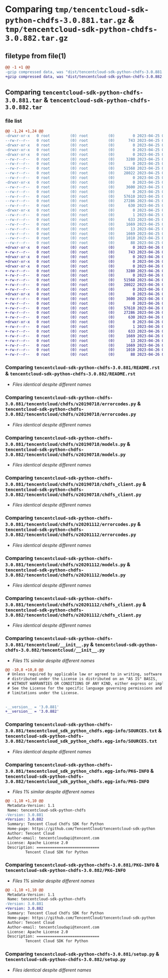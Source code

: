 # Comparing `tmp/tencentcloud-sdk-python-chdfs-3.0.881.tar.gz` & `tmp/tencentcloud-sdk-python-chdfs-3.0.882.tar.gz`

## filetype from file(1)

```diff
@@ -1 +1 @@
-gzip compressed data, was "dist/tencentcloud-sdk-python-chdfs-3.0.881.tar", last modified: Tue Apr 25 00:29:28 2023, max compression
+gzip compressed data, was "dist/tencentcloud-sdk-python-chdfs-3.0.882.tar", last modified: Wed Apr 26 03:04:59 2023, max compression
```

## Comparing `tencentcloud-sdk-python-chdfs-3.0.881.tar` & `tencentcloud-sdk-python-chdfs-3.0.882.tar`

### file list

```diff
@@ -1,24 +1,24 @@
-drwxr-xr-x   0 root         (0) root         (0)        0 2023-04-25 00:29:28.000000 tencentcloud-sdk-python-chdfs-3.0.881/
--rw-r--r--   0 root         (0) root         (0)      743 2023-04-25 00:29:28.000000 tencentcloud-sdk-python-chdfs-3.0.881/README.rst
-drwxr-xr-x   0 root         (0) root         (0)        0 2023-04-25 00:29:28.000000 tencentcloud-sdk-python-chdfs-3.0.881/tencentcloud/
-drwxr-xr-x   0 root         (0) root         (0)        0 2023-04-25 00:29:28.000000 tencentcloud-sdk-python-chdfs-3.0.881/tencentcloud/chdfs/
-drwxr-xr-x   0 root         (0) root         (0)        0 2023-04-25 00:29:28.000000 tencentcloud-sdk-python-chdfs-3.0.881/tencentcloud/chdfs/v20190718/
--rw-r--r--   0 root         (0) root         (0)     3280 2023-04-25 00:29:28.000000 tencentcloud-sdk-python-chdfs-3.0.881/tencentcloud/chdfs/v20190718/errorcodes.py
--rw-r--r--   0 root         (0) root         (0)        0 2023-04-25 00:29:28.000000 tencentcloud-sdk-python-chdfs-3.0.881/tencentcloud/chdfs/v20190718/__init__.py
--rw-r--r--   0 root         (0) root         (0)    51568 2023-04-25 00:29:28.000000 tencentcloud-sdk-python-chdfs-3.0.881/tencentcloud/chdfs/v20190718/models.py
--rw-r--r--   0 root         (0) root         (0)    28022 2023-04-25 00:29:28.000000 tencentcloud-sdk-python-chdfs-3.0.881/tencentcloud/chdfs/v20190718/chdfs_client.py
--rw-r--r--   0 root         (0) root         (0)        0 2023-04-25 00:29:28.000000 tencentcloud-sdk-python-chdfs-3.0.881/tencentcloud/chdfs/__init__.py
-drwxr-xr-x   0 root         (0) root         (0)        0 2023-04-25 00:29:28.000000 tencentcloud-sdk-python-chdfs-3.0.881/tencentcloud/chdfs/v20201112/
--rw-r--r--   0 root         (0) root         (0)     3600 2023-04-25 00:29:28.000000 tencentcloud-sdk-python-chdfs-3.0.881/tencentcloud/chdfs/v20201112/errorcodes.py
--rw-r--r--   0 root         (0) root         (0)        0 2023-04-25 00:29:28.000000 tencentcloud-sdk-python-chdfs-3.0.881/tencentcloud/chdfs/v20201112/__init__.py
--rw-r--r--   0 root         (0) root         (0)    57610 2023-04-25 00:29:28.000000 tencentcloud-sdk-python-chdfs-3.0.881/tencentcloud/chdfs/v20201112/models.py
--rw-r--r--   0 root         (0) root         (0)    27286 2023-04-25 00:29:28.000000 tencentcloud-sdk-python-chdfs-3.0.881/tencentcloud/chdfs/v20201112/chdfs_client.py
--rw-r--r--   0 root         (0) root         (0)      630 2023-04-25 00:29:28.000000 tencentcloud-sdk-python-chdfs-3.0.881/tencentcloud/__init__.py
-drwxr-xr-x   0 root         (0) root         (0)        0 2023-04-25 00:29:28.000000 tencentcloud-sdk-python-chdfs-3.0.881/tencentcloud_sdk_python_chdfs.egg-info/
--rw-r--r--   0 root         (0) root         (0)        1 2023-04-25 00:29:28.000000 tencentcloud-sdk-python-chdfs-3.0.881/tencentcloud_sdk_python_chdfs.egg-info/dependency_links.txt
--rw-r--r--   0 root         (0) root         (0)      633 2023-04-25 00:29:28.000000 tencentcloud-sdk-python-chdfs-3.0.881/tencentcloud_sdk_python_chdfs.egg-info/SOURCES.txt
--rw-r--r--   0 root         (0) root         (0)     1669 2023-04-25 00:29:28.000000 tencentcloud-sdk-python-chdfs-3.0.881/tencentcloud_sdk_python_chdfs.egg-info/PKG-INFO
--rw-r--r--   0 root         (0) root         (0)       13 2023-04-25 00:29:28.000000 tencentcloud-sdk-python-chdfs-3.0.881/tencentcloud_sdk_python_chdfs.egg-info/top_level.txt
--rw-r--r--   0 root         (0) root         (0)     1669 2023-04-25 00:29:28.000000 tencentcloud-sdk-python-chdfs-3.0.881/PKG-INFO
--rw-r--r--   0 root         (0) root         (0)     1010 2023-04-25 00:29:28.000000 tencentcloud-sdk-python-chdfs-3.0.881/setup.py
--rw-r--r--   0 root         (0) root         (0)       88 2023-04-25 00:29:28.000000 tencentcloud-sdk-python-chdfs-3.0.881/setup.cfg
+drwxr-xr-x   0 root         (0) root         (0)        0 2023-04-26 03:04:59.000000 tencentcloud-sdk-python-chdfs-3.0.882/
+-rw-r--r--   0 root         (0) root         (0)      743 2023-04-26 03:04:59.000000 tencentcloud-sdk-python-chdfs-3.0.882/README.rst
+drwxr-xr-x   0 root         (0) root         (0)        0 2023-04-26 03:04:59.000000 tencentcloud-sdk-python-chdfs-3.0.882/tencentcloud/
+drwxr-xr-x   0 root         (0) root         (0)        0 2023-04-26 03:04:59.000000 tencentcloud-sdk-python-chdfs-3.0.882/tencentcloud/chdfs/
+drwxr-xr-x   0 root         (0) root         (0)        0 2023-04-26 03:04:59.000000 tencentcloud-sdk-python-chdfs-3.0.882/tencentcloud/chdfs/v20190718/
+-rw-r--r--   0 root         (0) root         (0)     3280 2023-04-26 03:04:59.000000 tencentcloud-sdk-python-chdfs-3.0.882/tencentcloud/chdfs/v20190718/errorcodes.py
+-rw-r--r--   0 root         (0) root         (0)        0 2023-04-26 03:04:59.000000 tencentcloud-sdk-python-chdfs-3.0.882/tencentcloud/chdfs/v20190718/__init__.py
+-rw-r--r--   0 root         (0) root         (0)    51568 2023-04-26 03:04:59.000000 tencentcloud-sdk-python-chdfs-3.0.882/tencentcloud/chdfs/v20190718/models.py
+-rw-r--r--   0 root         (0) root         (0)    28022 2023-04-26 03:04:59.000000 tencentcloud-sdk-python-chdfs-3.0.882/tencentcloud/chdfs/v20190718/chdfs_client.py
+-rw-r--r--   0 root         (0) root         (0)        0 2023-04-26 03:04:59.000000 tencentcloud-sdk-python-chdfs-3.0.882/tencentcloud/chdfs/__init__.py
+drwxr-xr-x   0 root         (0) root         (0)        0 2023-04-26 03:04:59.000000 tencentcloud-sdk-python-chdfs-3.0.882/tencentcloud/chdfs/v20201112/
+-rw-r--r--   0 root         (0) root         (0)     3600 2023-04-26 03:04:59.000000 tencentcloud-sdk-python-chdfs-3.0.882/tencentcloud/chdfs/v20201112/errorcodes.py
+-rw-r--r--   0 root         (0) root         (0)        0 2023-04-26 03:04:59.000000 tencentcloud-sdk-python-chdfs-3.0.882/tencentcloud/chdfs/v20201112/__init__.py
+-rw-r--r--   0 root         (0) root         (0)    57610 2023-04-26 03:04:59.000000 tencentcloud-sdk-python-chdfs-3.0.882/tencentcloud/chdfs/v20201112/models.py
+-rw-r--r--   0 root         (0) root         (0)    27286 2023-04-26 03:04:59.000000 tencentcloud-sdk-python-chdfs-3.0.882/tencentcloud/chdfs/v20201112/chdfs_client.py
+-rw-r--r--   0 root         (0) root         (0)      630 2023-04-26 03:04:59.000000 tencentcloud-sdk-python-chdfs-3.0.882/tencentcloud/__init__.py
+drwxr-xr-x   0 root         (0) root         (0)        0 2023-04-26 03:04:59.000000 tencentcloud-sdk-python-chdfs-3.0.882/tencentcloud_sdk_python_chdfs.egg-info/
+-rw-r--r--   0 root         (0) root         (0)        1 2023-04-26 03:04:59.000000 tencentcloud-sdk-python-chdfs-3.0.882/tencentcloud_sdk_python_chdfs.egg-info/dependency_links.txt
+-rw-r--r--   0 root         (0) root         (0)      633 2023-04-26 03:04:59.000000 tencentcloud-sdk-python-chdfs-3.0.882/tencentcloud_sdk_python_chdfs.egg-info/SOURCES.txt
+-rw-r--r--   0 root         (0) root         (0)     1669 2023-04-26 03:04:59.000000 tencentcloud-sdk-python-chdfs-3.0.882/tencentcloud_sdk_python_chdfs.egg-info/PKG-INFO
+-rw-r--r--   0 root         (0) root         (0)       13 2023-04-26 03:04:59.000000 tencentcloud-sdk-python-chdfs-3.0.882/tencentcloud_sdk_python_chdfs.egg-info/top_level.txt
+-rw-r--r--   0 root         (0) root         (0)     1669 2023-04-26 03:04:59.000000 tencentcloud-sdk-python-chdfs-3.0.882/PKG-INFO
+-rw-r--r--   0 root         (0) root         (0)     1010 2023-04-26 03:04:59.000000 tencentcloud-sdk-python-chdfs-3.0.882/setup.py
+-rw-r--r--   0 root         (0) root         (0)       88 2023-04-26 03:04:59.000000 tencentcloud-sdk-python-chdfs-3.0.882/setup.cfg
```

### Comparing `tencentcloud-sdk-python-chdfs-3.0.881/README.rst` & `tencentcloud-sdk-python-chdfs-3.0.882/README.rst`

 * *Files identical despite different names*

### Comparing `tencentcloud-sdk-python-chdfs-3.0.881/tencentcloud/chdfs/v20190718/errorcodes.py` & `tencentcloud-sdk-python-chdfs-3.0.882/tencentcloud/chdfs/v20190718/errorcodes.py`

 * *Files identical despite different names*

### Comparing `tencentcloud-sdk-python-chdfs-3.0.881/tencentcloud/chdfs/v20190718/models.py` & `tencentcloud-sdk-python-chdfs-3.0.882/tencentcloud/chdfs/v20190718/models.py`

 * *Files identical despite different names*

### Comparing `tencentcloud-sdk-python-chdfs-3.0.881/tencentcloud/chdfs/v20190718/chdfs_client.py` & `tencentcloud-sdk-python-chdfs-3.0.882/tencentcloud/chdfs/v20190718/chdfs_client.py`

 * *Files identical despite different names*

### Comparing `tencentcloud-sdk-python-chdfs-3.0.881/tencentcloud/chdfs/v20201112/errorcodes.py` & `tencentcloud-sdk-python-chdfs-3.0.882/tencentcloud/chdfs/v20201112/errorcodes.py`

 * *Files identical despite different names*

### Comparing `tencentcloud-sdk-python-chdfs-3.0.881/tencentcloud/chdfs/v20201112/models.py` & `tencentcloud-sdk-python-chdfs-3.0.882/tencentcloud/chdfs/v20201112/models.py`

 * *Files identical despite different names*

### Comparing `tencentcloud-sdk-python-chdfs-3.0.881/tencentcloud/chdfs/v20201112/chdfs_client.py` & `tencentcloud-sdk-python-chdfs-3.0.882/tencentcloud/chdfs/v20201112/chdfs_client.py`

 * *Files identical despite different names*

### Comparing `tencentcloud-sdk-python-chdfs-3.0.881/tencentcloud/__init__.py` & `tencentcloud-sdk-python-chdfs-3.0.882/tencentcloud/__init__.py`

 * *Files 1% similar despite different names*

```diff
@@ -10,8 +10,8 @@
 # Unless required by applicable law or agreed to in writing, software
 # distributed under the License is distributed on an "AS IS" BASIS,
 # WITHOUT WARRANTIES OR CONDITIONS OF ANY KIND, either express or implied.
 # See the License for the specific language governing permissions and
 # limitations under the License.
 
 
-__version__ = '3.0.881'
+__version__ = '3.0.882'
```

### Comparing `tencentcloud-sdk-python-chdfs-3.0.881/tencentcloud_sdk_python_chdfs.egg-info/SOURCES.txt` & `tencentcloud-sdk-python-chdfs-3.0.882/tencentcloud_sdk_python_chdfs.egg-info/SOURCES.txt`

 * *Files identical despite different names*

### Comparing `tencentcloud-sdk-python-chdfs-3.0.881/tencentcloud_sdk_python_chdfs.egg-info/PKG-INFO` & `tencentcloud-sdk-python-chdfs-3.0.882/tencentcloud_sdk_python_chdfs.egg-info/PKG-INFO`

 * *Files 1% similar despite different names*

```diff
@@ -1,10 +1,10 @@
 Metadata-Version: 1.1
 Name: tencentcloud-sdk-python-chdfs
-Version: 3.0.881
+Version: 3.0.882
 Summary: Tencent Cloud Chdfs SDK for Python
 Home-page: https://github.com/TencentCloud/tencentcloud-sdk-python
 Author: Tencent Cloud
 Author-email: tencentcloudapi@tencent.com
 License: Apache License 2.0
 Description: ============================
         Tencent Cloud SDK for Python
```

### Comparing `tencentcloud-sdk-python-chdfs-3.0.881/PKG-INFO` & `tencentcloud-sdk-python-chdfs-3.0.882/PKG-INFO`

 * *Files 1% similar despite different names*

```diff
@@ -1,10 +1,10 @@
 Metadata-Version: 1.1
 Name: tencentcloud-sdk-python-chdfs
-Version: 3.0.881
+Version: 3.0.882
 Summary: Tencent Cloud Chdfs SDK for Python
 Home-page: https://github.com/TencentCloud/tencentcloud-sdk-python
 Author: Tencent Cloud
 Author-email: tencentcloudapi@tencent.com
 License: Apache License 2.0
 Description: ============================
         Tencent Cloud SDK for Python
```

### Comparing `tencentcloud-sdk-python-chdfs-3.0.881/setup.py` & `tencentcloud-sdk-python-chdfs-3.0.882/setup.py`

 * *Files identical despite different names*

